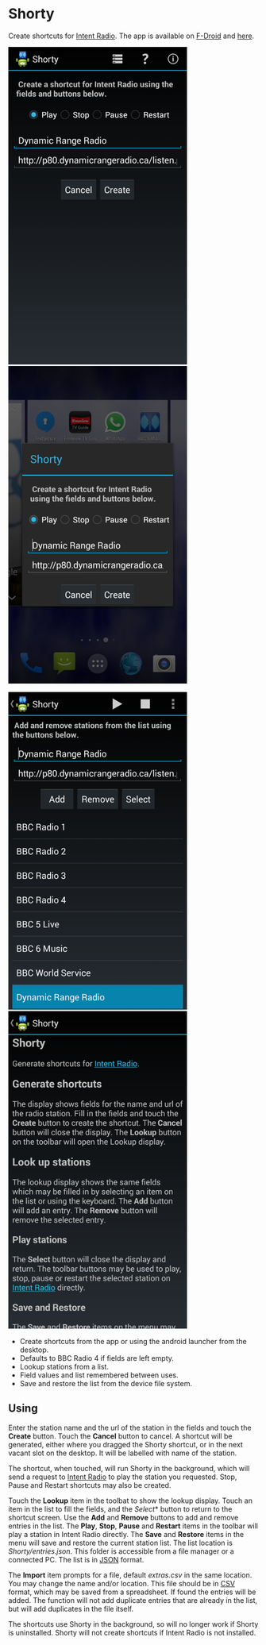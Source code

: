 # Shorty

Create shortcuts for [Intent Radio](http://smblott.org/intent_radio).
The app is available on [F-Droid](https://f-droid.org/repository/browse/?fdid=org.billthefarmer.shorty)
and [here](https://github.com/billthefarmer/shorty/releases).

![](https://github.com/billthefarmer/billthefarmer.github.io/raw/master/images/Shorty.png) ![](https://github.com/billthefarmer/billthefarmer.github.io/raw/master/images/Shorty-dialog.png)

![](https://github.com/billthefarmer/billthefarmer.github.io/raw/master/images/Shorty-lookup.png) ![](https://github.com/billthefarmer/billthefarmer.github.io/raw/master/images/Shorty-help.png)

 * Create shortcuts from the app or using the android launcher from
 the desktop.
 * Defaults to BBC Radio 4 if fields are left empty.
 * Lookup stations from a list.
 * Field values and list remembered between uses.
 * Save and restore the list from the device file system.

## Using

Enter the station name and the url of the station in the fields and
touch the **Create** button. Touch the **Cancel** button to cancel. A
shortcut will be generated, either where you dragged the Shorty
shortcut, or in the next vacant slot on the desktop. It will be
labelled with name of the station.

The shortcut, when touched, will run Shorty in the background, which
will send a request to [Intent Radio](http://smblott.org/intent_radio)
to play the station you requested. Stop, Pause and Restart shortcuts
may also be created.

Touch the **Lookup** item in the toolbat to show the lookup
display. Touch an item in the list to fill the fields, and the
*Select** button to return to the shortcut screen. Use the **Add** and
**Remove** buttons to add and remove entries in the list. The
**Play**, **Stop**, **Pause** and **Restart** items in the toolbar
will play a station in Intent Radio directly. The **Save** and
**Restore** items in the menu will save and restore the current
station list. The list location is *Shorty/entries.json*. This folder
is accessible from a file manager or a connected PC. The list is in
[JSON](http://json.org) format.

The **Import** item prompts for a file, default *extras.csv* in the
same location. You may change the name and/or location. This file
should be in
[CSV](https://en.wikipedia.org/wiki/Comma-separated_values) format,
which may be saved from a spreadsheet. If found the entries will be
added. The function will not add duplicate entries that are already in
the list, but will add duplicates in the file itself.

The shortcuts use Shorty in the background, so will no longer work if
Shorty is uninstalled. Shorty will not create shortcuts if Intent
Radio is not installed.
